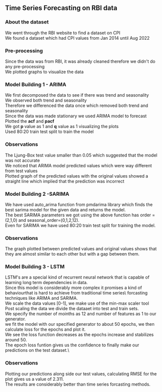 ## Time Series Forecasting on RBI data

### About the dataset
We went through the RBI website to find a dataset on CPI\
We found a dataset which had CPI values from Jan 2014 until Aug 2022

### Pre-processing
Since the data was from RBI, it was already cleaned therefore we didn't do any pre-processing\
We plotted graphs to visualize the data

### Model Building 1 - ARIMA
We first decomposed the data to see if there was trend and seasonality\
We observed both trend and seasonality\
Therefore we differenced the data once which removed both trend and seasonality\
Since the data was made stationary we used ARIMA model to forecast\
Plotted the <strong>acf</strong> and <strong>pacf</strong>\
We got <strong>p</strong> value as 1 and <strong>q</strong> value as 1 visualizing the plots\
Used 80:20 train test split to train the model

### Observations
The Ljung-Box test value smaller than 0.05 which suggested that the model was not accurate\
We noticed that ARIMA model predicted values which were way different from test values\
Plotted graph of the predicted values with the original values showed a straight line which implied that the prediction was incorrect

### Model Building 2 -SARIMA
We have used auto_arima function from pmdarima library which finds the best sarima model for the given data and returns the model.\
The best SARIMA parameters we got using the above function has order = (2,1,0) and seasonal_order=(0,1,2,12).\
Even for SARIMA we have used 80:20 train test split for training the model.

### Observations
The graph plotted between predicted values and original values shows that they are almost similar to each other but with a gap between them. 

### Model Building 3 - LSTM
LSTM's are a special kind of recurrent neural network that is capable of learning long term dependencies in data.\
Since this model is considerably more complex it promises a kind of behaviourthat is hard to achieve from traditional time series\ 
forcasting techniques like ARIMA and SARIMA.\
We scale the data values [0-1], we make use of the min-max scaler tool\
Post scaling the data we divide the dataaet into test and train sets.\
We specify the number of moinths as 12 and number of features as 1 to our generator.\
we fit the model with our specified generator to about 50 epochs, we then calculate loss for the epochs and plot it.\
We see the loss function decreases as the epochs increase and stabilizes around 50.\
The epoch loss funtion gives us the confidence to finally make our predictions on the test dataset.\

### Observations
Plotting our predictions along side our test values, calculating RMSE for the plot gives us a value of 2.311.\
The results are considerably better than time series forcasting methods.

